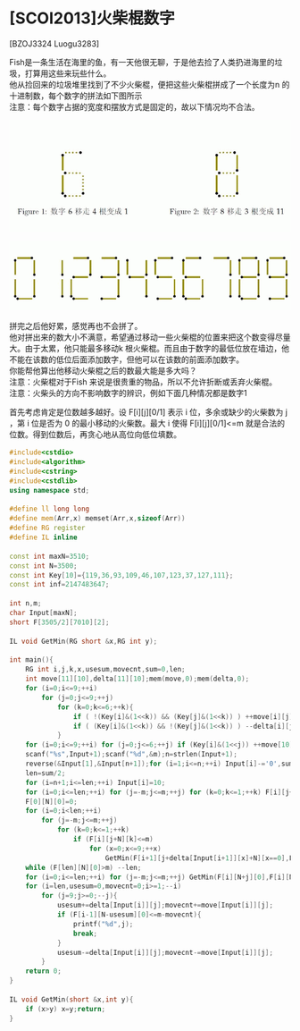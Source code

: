 # [SCOI2013]火柴棍数字
[BZOJ3324 Luogu3283]

Fish是一条生活在海里的鱼，有一天他很无聊，于是他去捡了人类扔进海里的垃圾，打算用这些来玩些什么。  
他从捡回来的垃圾堆里找到了不少火柴棍，便把这些火柴棍拼成了一个长度为n 的十进制数，每个数字的拼法如下图所示  
注意：每个数字占据的宽度和摆放方式是固定的，故以下情况均不合法。  

![BZOJ3324-1](_v_images/_bzoj33241_1540379872_1917394444.png)

![BZOJ3324-2](_v_images/_bzoj33242_1540379883_95887639.png)

拼完之后他好累，感觉再也不会拼了。   
他对拼出来的数大小不满意，希望通过移动一些火柴棍的位置来把这个数变得尽量大。由于太累，他只能最多移动k 根火柴棍。而且由于数字的最低位放在墙边，他不能在该数的低位后面添加数字，但他可以在该数的前面添加数字。  
你能帮他算出他移动火柴棍之后的数最大能是多大吗？  
注意：火柴棍对于Fish 来说是很贵重的物品，所以不允许折断或丢弃火柴棍。  
注意：火柴头的方向不影响数字的辨识，例如下面几种情况都是数字1

首先考虑肯定是位数越多越好。设 F[i][j][0/1] 表示 i 位，多余或缺少的火柴数为 j ，第 i 位是否为 0 的最小移动的火柴数。最大 i 使得 F[i][j][0/1]<=m 就是合法的位数。得到位数后，再贪心地从高位向低位填数。

```cpp
#include<cstdio>
#include<algorithm>
#include<cstring>
#include<cstdlib>
using namespace std;

#define ll long long
#define mem(Arr,x) memset(Arr,x,sizeof(Arr))
#define RG register
#define IL inline

const int maxN=3510;
const int N=3500;
const int Key[10]={119,36,93,109,46,107,123,37,127,111};
const int inf=2147483647;

int n,m;
char Input[maxN];
short F[3505/2][7010][2];

IL void GetMin(RG short &x,RG int y);

int main(){
	RG int i,j,k,x,usesum,movecnt,sum=0,len;
	int move[11][10],delta[11][10];mem(move,0);mem(delta,0);
	for (i=0;i<=9;++i)
		for (j=0;j<=9;++j)
			for (k=0;k<=6;++k){
				if ( !(Key[i]&(1<<k)) && (Key[j]&(1<<k)) ) ++move[i][j],++delta[i][j];
				if ( (Key[i]&(1<<k)) && !(Key[j]&(1<<k)) ) --delta[i][j];
			}
	for (i=0;i<=9;++i) for (j=0;j<=6;++j) if (Key[i]&(1<<j)) ++move[10][i],++delta[10][i];
	scanf("%s",Input+1);scanf("%d",&m);n=strlen(Input+1);
	reverse(&Input[1],&Input[n+1]);for (i=1;i<=n;++i) Input[i]-='0',sum+=move[10][Input[i]];
	len=sum/2;
	for (i=n+1;i<=len;++i) Input[i]=10;
	for (i=0;i<=len;++i) for (j=-m;j<=m;++j) for (k=0;k<=1;++k) F[i][j+N][k]=m+1;
	F[0][N][0]=0;
	for (i=0;i<len;++i)
		for (j=-m;j<=m;++j)
			for (k=0;k<=1;++k)
				if (F[i][j+N][k]<=m)
					for (x=0;x<=9;++x)
						GetMin(F[i+1][j+delta[Input[i+1]][x]+N][x==0],F[i][j+N][k]+move[Input[i+1]][x]);
	while (F[len][N][0]>m) --len;
	for (i=0;i<=len;++i) for (j=-m;j<=m;++j) GetMin(F[i][N+j][0],F[i][N+j][1]);
	for (i=len,usesum=0,movecnt=0;i>=1;--i)
		for (j=9;j>=0;--j){
			usesum+=delta[Input[i]][j];movecnt+=move[Input[i]][j];
			if (F[i-1][N-usesum][0]<=m-movecnt){
				printf("%d",j);
				break;
			}
			usesum-=delta[Input[i]][j];movecnt-=move[Input[i]][j];
		}
	return 0;
}

IL void GetMin(short &x,int y){
	if (x>y) x=y;return;
}
```